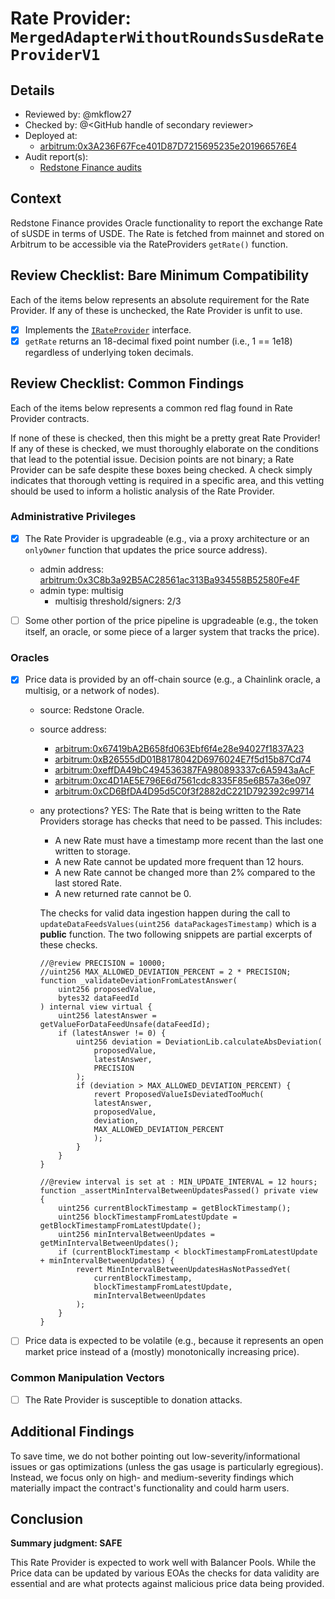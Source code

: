 # Rate Provider: `MergedAdapterWithoutRoundsSusdeRateProviderV1`

## Details
- Reviewed by: @mkflow27
- Checked by: @\<GitHub handle of secondary reviewer\>
- Deployed at:
    - [arbitrum:0x3A236F67Fce401D87D7215695235e201966576E4](https://arbiscan.io/address/0x3A236F67Fce401D87D7215695235e201966576E4#readProxyContract)
- Audit report(s):
    - [Redstone Finance audits](https://redstone.finance/audits)

## Context
Redstone Finance provides Oracle functionality to report the exchange Rate of sUSDE in terms of USDE. The Rate is fetched from mainnet and stored on Arbitrum to be accessible via the RateProviders `getRate()` function.

## Review Checklist: Bare Minimum Compatibility
Each of the items below represents an absolute requirement for the Rate Provider. If any of these is unchecked, the Rate Provider is unfit to use.

- [x] Implements the [`IRateProvider`](https://github.com/balancer/balancer-v2-monorepo/blob/bc3b3fee6e13e01d2efe610ed8118fdb74dfc1f2/pkg/interfaces/contracts/pool-utils/IRateProvider.sol) interface.
- [x] `getRate` returns an 18-decimal fixed point number (i.e., 1 == 1e18) regardless of underlying token decimals.

## Review Checklist: Common Findings
Each of the items below represents a common red flag found in Rate Provider contracts.

If none of these is checked, then this might be a pretty great Rate Provider! If any of these is checked, we must thoroughly elaborate on the conditions that lead to the potential issue. Decision points are not binary; a Rate Provider can be safe despite these boxes being checked. A check simply indicates that thorough vetting is required in a specific area, and this vetting should be used to inform a holistic analysis of the Rate Provider.

### Administrative Privileges
- [x] The Rate Provider is upgradeable (e.g., via a proxy architecture or an `onlyOwner` function that updates the price source address).
    - admin address: [arbitrum:0x3C8b3a92B5AC28561ac313Ba934558B52580Fe4F](https://arbiscan.io/address/0x3C8b3a92B5AC28561ac313Ba934558B52580Fe4F)
    - admin type: multisig
        - multisig threshold/signers: 2/3

- [ ] Some other portion of the price pipeline is upgradeable (e.g., the token itself, an oracle, or some piece of a larger system that tracks the price).

### Oracles
- [x] Price data is provided by an off-chain source (e.g., a Chainlink oracle, a multisig, or a network of nodes).
    - source: Redstone Oracle. 
    - source address: 
        - [arbitrum:0x67419bA2B658fd063Ebf6f4e28e94027f1837A23](https://arbiscan.io/address/0x67419bA2B658fd063Ebf6f4e28e94027f1837A23)
        - [arbitrum:0xB26555dD01B8178042D6976024E7f5d15b87Cd74](https://arbiscan.io/address/0xB26555dD01B8178042D6976024E7f5d15b87Cd74)
        - [arbitrum:0xeffDA49bC494536387FA980893337c6A5943aAcF](https://arbiscan.io/address/0xeffDA49bC494536387FA980893337c6A5943aAcF)
        - [arbitrum:0xc4D1AE5E796E6d7561cdc8335F85e6B57a36e097](https://arbiscan.io/address/0xc4D1AE5E796E6d7561cdc8335F85e6B57a36e097)
        - [arbitrum:0xCD6BfDA4D95d5C0f3f2882dC221D792392c99714](https://arbiscan.io/address/0xCD6BfDA4D95d5C0f3f2882dC221D792392c99714)

    - any protections? YES: The Rate that is being written to the Rate Providers storage has checks that need to be passed. This includes: 
        - A new Rate must have a timestamp more recent than the last one written to storage.
        - A new Rate cannot be updated more frequent than 12 hours.
        - A new Rate cannot be changed more than 2% compared to the last stored Rate.
        - A new returned rate cannot be 0.

        The checks for valid data ingestion happen during the call to `updateDataFeedsValues(uint256 dataPackagesTimestamp)` which is a **public** function. The two following snippets are partial excerpts of these checks.

        ```solidity
        //@review PRECISION = 10000;
        //uint256 MAX_ALLOWED_DEVIATION_PERCENT = 2 * PRECISION;
        function _validateDeviationFromLatestAnswer(
            uint256 proposedValue,
            bytes32 dataFeedId
        ) internal view virtual {
            uint256 latestAnswer = getValueForDataFeedUnsafe(dataFeedId);
            if (latestAnswer != 0) {
                uint256 deviation = DeviationLib.calculateAbsDeviation(
                    proposedValue,
                    latestAnswer,
                    PRECISION
                );
                if (deviation > MAX_ALLOWED_DEVIATION_PERCENT) {
                    revert ProposedValueIsDeviatedTooMuch(
                    latestAnswer,
                    proposedValue,
                    deviation,
                    MAX_ALLOWED_DEVIATION_PERCENT
                    );
                }
            }
        }
        ```

        ```solidity
        //@review interval is set at : MIN_UPDATE_INTERVAL = 12 hours;
        function _assertMinIntervalBetweenUpdatesPassed() private view {
            uint256 currentBlockTimestamp = getBlockTimestamp();
            uint256 blockTimestampFromLatestUpdate = getBlockTimestampFromLatestUpdate();
            uint256 minIntervalBetweenUpdates = getMinIntervalBetweenUpdates();
            if (currentBlockTimestamp < blockTimestampFromLatestUpdate + minIntervalBetweenUpdates) {
                revert MinIntervalBetweenUpdatesHasNotPassedYet(
                    currentBlockTimestamp,
                    blockTimestampFromLatestUpdate,
                    minIntervalBetweenUpdates
                );
            }
        }
        ```

- [ ] Price data is expected to be volatile (e.g., because it represents an open market price instead of a (mostly) monotonically increasing price).

### Common Manipulation Vectors
- [ ] The Rate Provider is susceptible to donation attacks.

## Additional Findings
To save time, we do not bother pointing out low-severity/informational issues or gas optimizations (unless the gas usage is particularly egregious). Instead, we focus only on high- and medium-severity findings which materially impact the contract's functionality and could harm users.

## Conclusion
**Summary judgment: SAFE**

This Rate Provider is expected to work well with Balancer Pools. While the Price data can be updated by various EOAs the checks for data validity are essential and are what protects against malicious price data being provided.
